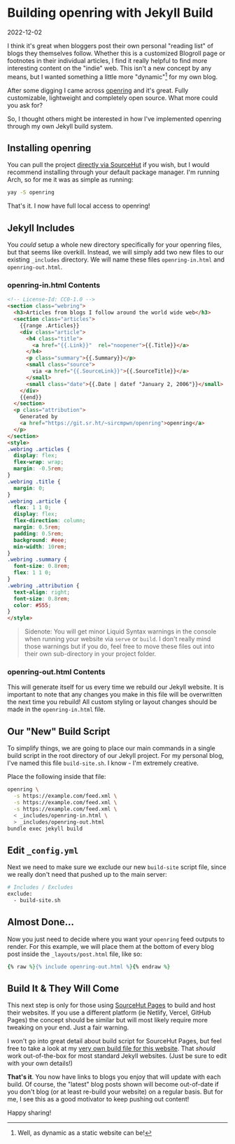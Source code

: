 # Building openring with Jekyll Build

2022-12-02

I think it's great when bloggers post their own personal "reading list" of blogs they themselves follow. Whether this is a customized Blogroll page or footnotes in their individual articles, I find it really helpful to find more interesting content on the "indie" web. This isn't a new concept by any means, but I wanted something a little more "dynamic"[^1] for my own blog.

After some digging I came across [openring](https://sr.ht/~sircmpwn/openring/) and it's great. Fully customizable, lightweight and completely open source. What more could you ask for?

So, I thought others might be interested in how I've implemented openring through my own Jekyll build system.

## Installing openring

You can pull the project [directly via SourceHut](https://sr.ht/~sircmpwn/openring/) if you wish, but I would recommend installing through your default package manager. I'm running Arch, so for me it was as simple as running:

~~~sh
yay -S openring
~~~

That's it. I now have full local access to openring!

## Jekyll Includes

You *could* setup a whole new directory specifically for your openring files, but that seems like overkill. Instead, we will simply add two new files to our existing `_includes` directory. We will name these files `openring-in.html` and `openring-out.html`.

### openring-in.html Contents

~~~html
<!-- License-Id: CC0-1.0 -->
<section class="webring">
  <h3>Articles from blogs I follow around the world wide web</h3>
  <section class="articles">
    {{range .Articles}}
    <div class="article">
      <h4 class="title">
        <a href="{{.Link}}"  rel="noopener">{{.Title}}</a>
      </h4>
      <p class="summary">{{.Summary}}</p>
      <small class="source">
        via <a href="{{.SourceLink}}">{{.SourceTitle}}</a>
      </small>
      <small class="date">{{.Date | datef "January 2, 2006"}}</small>
    </div>
    {{end}}
  </section>
  <p class="attribution">
    Generated by
    <a href="https://git.sr.ht/~sircmpwn/openring">openring</a>
  </p>
</section>
<style>
.webring .articles {
  display: flex;
  flex-wrap: wrap;
  margin: -0.5rem;
}
.webring .title {
  margin: 0;
}
.webring .article {
  flex: 1 1 0;
  display: flex;
  flex-direction: column;
  margin: 0.5rem;
  padding: 0.5rem;
  background: #eee;
  min-width: 10rem;
}
.webring .summary {
  font-size: 0.8rem;
  flex: 1 1 0;
}
.webring .attribution {
  text-align: right;
  font-size: 0.8rem;
  color: #555;
}
</style>
~~~

> Sidenote: You will get minor Liquid Syntax warnings in the console when running your website via `serve` or `build`. I don't really mind those warnings but if you do, feel free to move these files out into their own sub-directory in your project folder.

### openring-out.html Contents

This will generate itself for us every time we rebuild our Jekyll website. It is important to note that any changes you make in this file will be overwritten the next time you rebuild! All custom styling or layout changes should be made in the `openring-in.html` file.

## Our "New" Build Script

To simplify things, we are going to place our main commands in a single build script in the root directory of our Jekyll project. For my personal blog, I've named this file `build-site.sh`. I know - I'm extremely creative.

Place the following inside that file:

~~~sh
openring \
  -s https://example.com/feed.xml \
  -s https://example.com/feed.xml \
  -s https://example.com/feed.xml \
  < _includes/openring-in.html \
  > _includes/openring-out.html
bundle exec jekyll build
~~~

## Edit `_config.yml`

Next we need to make sure we exclude our new `build-site` script file, since we really don't need that pushed up to the main server:

~~~sh
# Includes / Excludes
exclude:
  - build-site.sh
~~~

## Almost Done...

Now you just need to decide where you want your `openring` feed outputs to render. For this example, we will place them at the bottom of every blog post inside the `_layouts/post.html` file, like so:

~~~ruby
{% raw %}{% include openring-out.html %}{% endraw %}
~~~

## Build It & They Will Come

This next step is only for those using [SourceHut Pages](https://srht.site) to build and host their websites. If you use a different platform (ie Netlify, Vercel, GitHub Pages) the concept should be similar but will most likely require more tweaking on your end. Just a fair warning.

I won't go into great detail about build script for SourceHut Pages, but feel free to take a look at my [very own build file for this website](https://git.sr.ht/~bt/bt.ht/tree/master/item/.build.yml). That *should* work out-of-the-box for most standard Jekyll websites. (Just be sure to edit with your own details!)

**That's it**. You now have links to blogs you enjoy that will update with each build. Of course, the "latest" blog posts shown will become out-of-date if you don't blog (or at least re-build your website) on a regular basis. But for me, I see this as a good motivator to keep pushing out content!

Happy sharing!

[^1]: Well, as dynamic as a static website can be!